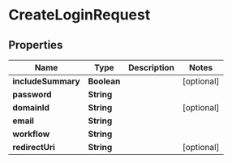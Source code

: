 
# CreateLoginRequest

## Properties
Name | Type | Description | Notes
------------ | ------------- | ------------- | -------------
**includeSummary** | **Boolean** |  |  [optional]
**password** | **String** |  | 
**domainId** | **String** |  |  [optional]
**email** | **String** |  | 
**workflow** | **String** |  | 
**redirectUri** | **String** |  |  [optional]



